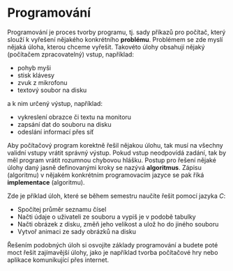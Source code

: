 # Programování
Programování je proces tvorby programu, tj. sady příkazů pro počítač, který slouží k vyřešení
nějakého konkrétního **problému**. Problémem se zde myslí nějaká úloha, kterou chceme vyřešit.
Takovéto úlohy obsahují nějaký (počítačem zpracovatelný) vstup, například:

- pohyb myši
- stisk klávesy
- zvuk z mikrofonu
- textový soubor na disku

a k nim určený výstup, například:

- vykreslení obrazce či textu na monitoru
- zapsání dat do souboru na disku
- odeslání informací přes síť

Aby počítačový program korektně řešil nějakou úlohu, tak musí na všechny validní vstupy vrátit
správný výstup. Pokud vstup neodpovídá zadání, tak by měl program vrátit rozumnou chybovou hlášku.
Postup pro řešení nějaké úlohy daný jasně definovanými kroky se nazývá **algoritmus**. Zápisu
(algoritmu) v nějakém konkrétním programovacím jazyce se pak říká **implementace** (algoritmu).

Zde je příklad úloh, které se během semestru naučíte řešit pomocí jazyka *C*:

- Spočítej průměr seznamu čísel
- Načti údaje o uživateli ze souboru a vypiš je v podobě tabulky
- Načti obrázek z disku, změň jeho velikost a ulož ho do jiného souboru
- Vytvoř animaci ze sady obrázků na disku

Řešením podobných úloh si osvojíte základy programování a budete poté moct řešit zajímavější úlohy,
jako je například tvorba počítačové hry nebo aplikace komunikující přes internet.
